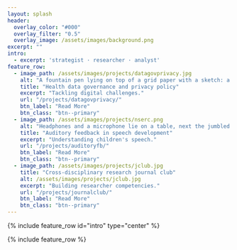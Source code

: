 ```yaml
---
layout: splash
header:
  overlay_color: "#000"
  overlay_filter: "0.5"
  overlay_image: /assets/images/background.png
excerpt: ""
intro:
  - excerpt: 'strategist · researcher · analyst'
feature_row:
  - image_path: /assets/images/projects/datagovprivacy.jpg
    alt: "A fountain pen lying on top of a grid paper with a sketch: a heart, a person, a data signal, and a padlock."
    title: "Health data governance and privacy policy"
    excerpt: "Tackling digital challenges."
    url: "/projects/datagovprivacy/"
    btn_label: "Read More"
    btn_class: "btn--primary"    
  - image_path: /assets/images/projects/nserc.png
    alt: "Headphones and a microphone lie on a table, next the jumbled headphone extension cord."
    title: "Auditory feedback in speech development"
    excerpt: "Understanding children's speech."
    url: "/projects/auditoryfb/"
    btn_label: "Read More"
    btn_class: "btn--primary"    
  - image_path: /assets/images/projects/jclub.jpg
    title: "Cross-disciplinary research journal club"
    alt: /assets/images/projects/jclub.jpg
    excerpt: "Building researcher competencies."
    url: "/projects/journalclub/"
    btn_label: "Read More"
    btn_class: "btn--primary"
---
```


{% include feature_row id="intro" type="center" %}

{% include feature_row %}
